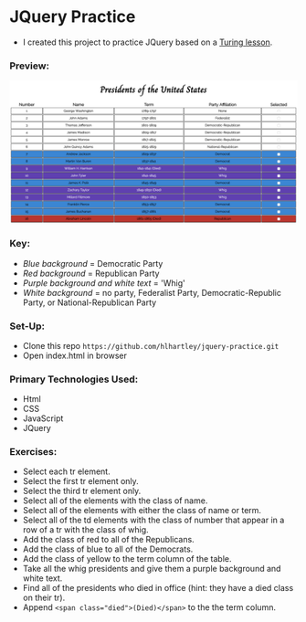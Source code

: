 # JQuery Practice
- I created this project to practice JQuery based on a [Turing lesson](http://frontend.turing.io/lessons/module-1/introduction-to-jquery.html). 

### Preview:
![Screenshot](jqueryss.png)

### Key:
- *Blue background* = Democratic Party
- *Red background* = Republican Party
- *Purple background and white text* = 'Whig'
- *White background* = no party, Federalist Party, Democratic-Republic Party, or National-Republican Party

### Set-Up:
* Clone this repo `https://github.com/hlhartley/jquery-practice.git`
* Open index.html in browser

### Primary Technologies Used:
* Html
* CSS
* JavaScript
* JQuery

### Exercises:
- Select each tr element.
- Select the first tr element only.
- Select the third tr element only.
- Select all of the elements with the class of name.
- Select all of the elements with either the class of name or term.
- Select all of the td elements with the class of number that appear in a row of a tr with the class of whig.
- Add the class of red to all of the Republicans.
- Add the class of blue to all of the Democrats.
- Add the class of yellow to the term column of the table.
- Take all the whig presidents and give them a purple background and white text.
- Find all of the presidents who died in office (hint: they have a died class on their tr).
- Append `<span class="died">(Died)</span>` to the the term column.
